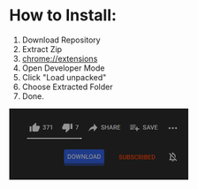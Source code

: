 

# How to Install:
1)  Download Repository
2) Extract Zip
3) [chrome://extensions](chrome://extensions)
4) Open Developer Mode
5) Click "Load unpacked"
6) Choose Extracted Folder
7) Done.

![enter image description here](https://raw.githubusercontent.com/dovenokan/youtube-download-button/main/example.png)
